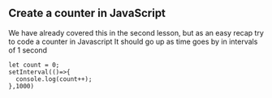 ## Create a counter in JavaScript

We have already covered this in the second lesson, but as an easy recap try to code a counter in Javascript
It should go up as time goes by in intervals of 1 second

```
let count = 0;
setInterval(()=>{
  console.log(count++);
},1000)
```
